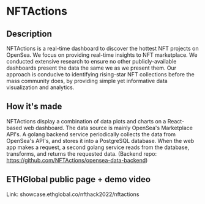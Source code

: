 # NFTActions

## Description

NFTActions is a real-time dashboard to discover the hottest NFT projects on OpenSea. We focus on providing real-time insights to NFT marketplace. We conducted extensive research to ensure no other publicly-available dashboards present the data the same we as we present them. Our approach is conducive to identifying rising-star NFT collections before the mass community does, by providing simple yet informative data visualization and analytics.

## How it's made

NFTActions display a combination of data plots and charts on a React-based web dashboard. The data source is mainly OpenSea's Marketplace API's. A golang backend service periodically collects the data from OpenSea's API's, and stores it into a PostgreSQL database. When the web app makes a request, a second golang service reads from the database, transforms, and returns the requested data. (Backend repo: https://github.com/NFTActions/opensea-data-backend)

## ETHGlobal public page + demo video

Link: showcase.ethglobal.co/nfthack2022/nftactions
